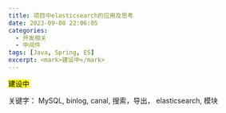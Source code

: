 ```yaml
---
title: 项目中elasticsearch的应用及思考
date: 2023-09-08 22:06:05
categories:
  - 开发相关
  - 中间件
tags: [Java, Spring, ES]
excerpt: <mark>建设中</mark>
---
```

<mark>建设中</mark>  

关键字： MySQL, binlog, canal, 搜索，导出， elasticsearch, 模块

